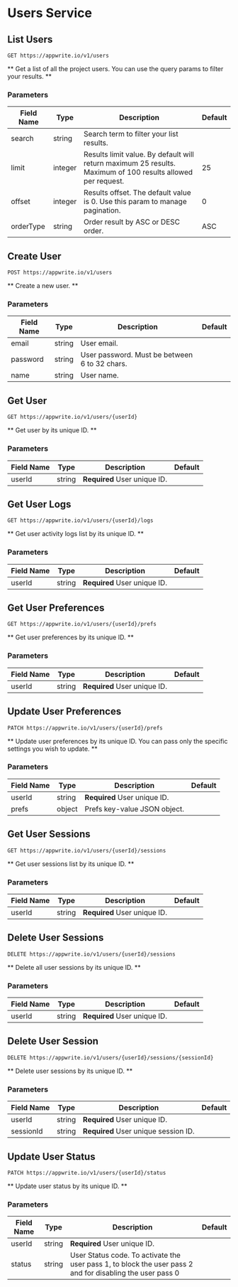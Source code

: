 # Users Service

## List Users

```http request
GET https://appwrite.io/v1/users
```

** Get a list of all the project users. You can use the query params to filter your results. **

### Parameters

| Field Name | Type | Description | Default |
| --- | --- | --- | --- |
| search | string | Search term to filter your list results. |  |
| limit | integer | Results limit value. By default will return maximum 25 results. Maximum of 100 results allowed per request. | 25 |
| offset | integer | Results offset. The default value is 0. Use this param to manage pagination. | 0 |
| orderType | string | Order result by ASC or DESC order. | ASC |

## Create User

```http request
POST https://appwrite.io/v1/users
```

** Create a new user. **

### Parameters

| Field Name | Type | Description | Default |
| --- | --- | --- | --- |
| email | string | User email. |  |
| password | string | User password. Must be between 6 to 32 chars. |  |
| name | string | User name. |  |

## Get User

```http request
GET https://appwrite.io/v1/users/{userId}
```

** Get user by its unique ID. **

### Parameters

| Field Name | Type | Description | Default |
| --- | --- | --- | --- |
| userId | string | **Required** User unique ID. |  |

## Get User Logs

```http request
GET https://appwrite.io/v1/users/{userId}/logs
```

** Get user activity logs list by its unique ID. **

### Parameters

| Field Name | Type | Description | Default |
| --- | --- | --- | --- |
| userId | string | **Required** User unique ID. |  |

## Get User Preferences

```http request
GET https://appwrite.io/v1/users/{userId}/prefs
```

** Get user preferences by its unique ID. **

### Parameters

| Field Name | Type | Description | Default |
| --- | --- | --- | --- |
| userId | string | **Required** User unique ID. |  |

## Update User Preferences

```http request
PATCH https://appwrite.io/v1/users/{userId}/prefs
```

** Update user preferences by its unique ID. You can pass only the specific settings you wish to update. **

### Parameters

| Field Name | Type | Description | Default |
| --- | --- | --- | --- |
| userId | string | **Required** User unique ID. |  |
| prefs | object | Prefs key-value JSON object. |  |

## Get User Sessions

```http request
GET https://appwrite.io/v1/users/{userId}/sessions
```

** Get user sessions list by its unique ID. **

### Parameters

| Field Name | Type | Description | Default |
| --- | --- | --- | --- |
| userId | string | **Required** User unique ID. |  |

## Delete User Sessions

```http request
DELETE https://appwrite.io/v1/users/{userId}/sessions
```

** Delete all user sessions by its unique ID. **

### Parameters

| Field Name | Type | Description | Default |
| --- | --- | --- | --- |
| userId | string | **Required** User unique ID. |  |

## Delete User Session

```http request
DELETE https://appwrite.io/v1/users/{userId}/sessions/{sessionId}
```

** Delete user sessions by its unique ID. **

### Parameters

| Field Name | Type | Description | Default |
| --- | --- | --- | --- |
| userId | string | **Required** User unique ID. |  |
| sessionId | string | **Required** User unique session ID. |  |

## Update User Status

```http request
PATCH https://appwrite.io/v1/users/{userId}/status
```

** Update user status by its unique ID. **

### Parameters

| Field Name | Type | Description | Default |
| --- | --- | --- | --- |
| userId | string | **Required** User unique ID. |  |
| status | string | User Status code. To activate the user pass 1, to block the user pass 2 and for disabling the user pass 0 |  |

